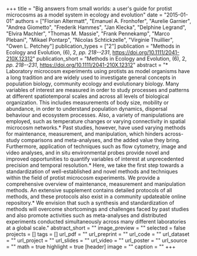 +++
title = "Big answers from small worlds: a user's guide for protist microcosms as a model system in ecology and evolution"
date = "2015-01-01"
authors = ["Florian Altermatt", "Emanuel A. Fronhofer", "Aurelie Garnier", "Andrea Giometto", "Frederik Hammes", "Jan Klecka", "Delphine Legrand", "Elvira Machler", "Thomas M. Massie", "Frank Pennekamp", "Marco Plebani", "Mikael Pontarp", "Nicolas Schtickzelle", "Virginie Thuillier", "Owen L. Petchey"]
publication_types = ["2"]
publication = "Methods in Ecology and Evolution, (6), 2, _pp. 218--231_, https://doi.org/10.1111/2041-210X.12312"
publication_short = "Methods in Ecology and Evolution, (6), 2, _pp. 218--231_, https://doi.org/10.1111/2041-210X.12312"
abstract = "* Laboratory microcosm experiments using protists as model organisms have a long tradition and are widely used to investigate general concepts in population biology, community ecology and evolutionary biology. Many variables of interest are measured in order to study processes and patterns at different spatiotemporal scales and across all levels of biological organization. This includes measurements of body size, mobility or abundance, in order to understand population dynamics, dispersal behaviour and ecosystem processes. Also, a variety of manipulations are employed, such as temperature changes or varying connectivity in spatial microcosm networks.* Past studies, however, have used varying methods for maintenance, measurement, and manipulation, which hinders across-study comparisons and meta-analyses, and the added value they bring. Furthermore, application of techniques such as flow cytometry, image and video analyses, and in situ environmental probes provide novel and improved opportunities to quantify variables of interest at unprecedented precision and temporal resolution.* Here, we take the first step towards a standardization of well-established and novel methods and techniques within the field of protist microcosm experiments. We provide a comprehensive overview of maintenance, measurement and manipulation methods. An extensive supplement contains detailed protocols of all methods, and these protocols also exist in a community updateable online repository.* We envision that such a synthesis and standardization of methods will overcome shortcomings and challenges faced by past studies and also promote activities such as meta-analyses and distributed experiments conducted simultaneously across many different laboratories at a global scale."
abstract_short = ""
image_preview = ""
selected = false
projects = []
tags = []
url_pdf = ""
url_preprint = ""
url_code = ""
url_dataset = ""
url_project = ""
url_slides = ""
url_video = ""
url_poster = ""
url_source = ""
math = true
highlight = true
[header]
image = ""
caption = ""
+++
